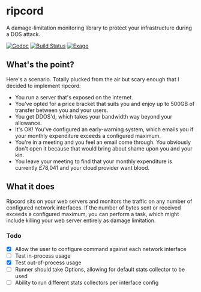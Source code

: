 # ripcord
A damage-limitation monitoring library to protect your infrastructure during a DOS attack.

[![Godoc](https://godoc.org/github.com/codingconcepts/ripcord?status.svg)](https://godoc.org/github.com/codingconcepts/ripcord)
[![Build Status](https://travis-ci.org/codingconcepts/ripcord.svg?branch=master)](https://travis-ci.org/codingconcepts/ripcord)
[![Exago](https://api.exago.io:443/badge/cov/github.com/codingconcepts/ripcord)](https://exago.io/project/github.com/codingconcepts/ripcord)

## What's the point?

Here's a scenario.  Totally plucked from the air but scary enough that I decided to implement ripcord:

* You run a server that's exposed on the internet.
* You've opted for a price bracket that suits you and enjoy up to 500GB of transfer between you and your users.
* You get DDOS'd, which takes your bandwidth way beyond your allowance.
* It's OK!  You've configured an early-warning system, which emails you if your monthly expenditure exceeds a configured maximum.
* You're in a meeting and you feel an email come through.  You obviously don't open it because that would bring about shame upon you and your kin.
* You leave your meeting to find that your monthly expenditure is currently £78,041 and your cloud provider want blood.

## What it does

Ripcord sits on your web servers and monitors the traffic on any number of configured network interfaces.  If the number of bytes sent or received exceeds a configured maximum, you can perform a task, which might include killing your web server entirely as damage limitation.

### Todo

- [x] Allow the user to configure command against each network interface
- [ ] Test in-process usage
- [x] Test out-of-process usage
- [ ] Runner should take Options, allowing for default stats collector to be used
- [ ] Ability to run different stats collectors per interface config